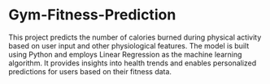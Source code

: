 # Gym-Fitness-Prediction
This project predicts the number of calories burned during physical activity based on user input and other physiological features. The model is built using Python and employs Linear Regression as the machine learning algorithm. It provides insights into health trends and enables personalized predictions for users based on their fitness data.
